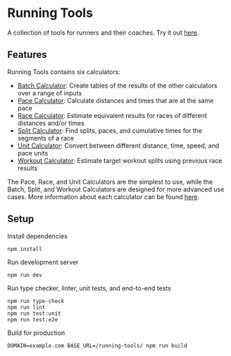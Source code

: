 # Running Tools

A collection of tools for runners and their coaches. Try it out
[here](https://apps.ashermorgan.net/running-tools/).

## Features

Running Tools contains six calculators:

- [Batch Calculator](https://apps.ashermorgan.net/running-tools/#/calculate/batch):
  Create tables of the results of the other calculators over a range of inputs
- [Pace Calculator](https://apps.ashermorgan.net/running-tools/#/calculate/paces):
  Calculate distances and times that are at the same pace
- [Race Calculator](https://apps.ashermorgan.net/running-tools/#/calculate/races):
  Estimate equivalent results for races of different distances and/or times
- [Split Calculator](https://apps.ashermorgan.net/running-tools/#/calculate/splits):
  Find splits, paces, and cumulative times for the segments of a race
- [Unit Calculator](https://apps.ashermorgan.net/running-tools/#/calculate/units):
  Convert between different distance, time, speed, and pace units
- [Workout Calculator](https://apps.ashermorgan.net/running-tools/#/calculate/workouts):
  Estimate target workout splits using previous race results

The Pace, Race, and Unit Calculators are the simplest to use, while the Batch,
Split, and Workout Calculators are designed for more advanced use cases. More
information about each calculator can be found
[here](https://apps.ashermorgan.net/running-tools/#/about).

## Setup

Install dependencies

```
npm install
```

Run development server

```
npm run dev
```

Run type checker, linter, unit tests, and end-to-end tests

```
npm run type-check
npm run lint
npm run test:unit
npm run test:e2e
```

Build for production

```
DOMAIN=example.com BASE_URL=/running-tools/ npm run build
```
